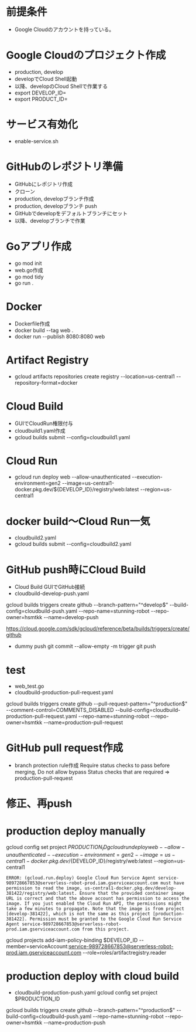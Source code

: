 # 前提条件
- Google Cloudのアカウントを持っている。

# Google Cloudのプロジェクト作成
- production, develop
- developでCloud Shell起動
- 以降、developのCloud Shellで作業する
- export DEVELOP_ID=
- export PRODUCT_ID=

# サービス有効化
- enable-service.sh

# GitHubのレポジトリ準備
- GitHubにレポジトリ作成
- クローン
- production, developブランチ作成
- production, developブランチ push
- GitHubでdevelopをデフォルトブランチにセット
- 以降、developブランチで作業

# Goアプリ作成
- go mod init
- web.go作成
- go mod tidy
- go run .

# Docker
- Dockerfile作成
- docker build --tag web .
- docker run --publish 8080:8080 web

# Artifact Registry
- gcloud artifacts repositories create registry --location=us-central1 --repository-format=docker

# Cloud Build
- GUIでCloudRun権限付与
- cloudbuild1.yaml作成
- gcloud builds submit --config=cloudbuild1.yaml

# Cloud Run
- gcloud run deploy web --allow-unauthenticated --execution-environment=gen2 --image=us-central1-docker.pkg.dev/${DEVELOP_ID}/registry/web:latest --region=us-central1

# docker build～Cloud Run一気
- cloudbuild2.yaml
- gcloud builds submit --config=cloudbuild2.yaml

# GitHub push時にCloud Build
- Cloud Build GUIでGitHub接続
- cloudbuild-develop-push.yaml

gcloud builds triggers create github --branch-pattern="^develop$" --build-config=cloudbuild-push.yaml --repo-name=stunning-robot --repo-owner=hsmtkk --name=develop-push

https://cloud.google.com/sdk/gcloud/reference/beta/builds/triggers/create/github

- dummy push
git commit --allow-empty -m trigger
git push

# test
- web_test.go
- cloudbuild-production-pull-request.yaml

gcloud builds triggers create github --pull-request-pattern="^production$" --comment-control=COMMENTS_DISABLED --build-config=cloudbuild-production-pull-request.yaml --repo-name=stunning-robot --repo-owner=hsmtkk --name=production-pull-request

# GitHub pull request作成
- branch protection rule作成 Require status checks to pass before merging, Do not allow bypass
  Status checks that are required => production-pull-request

# 修正、再push

# production deploy manually
gcloud config set project $PRODUCTION_ID
gcloud run deploy web --allow-unauthenticated --execution-environment=gen2 --image=us-central1-docker.pkg.dev/${DEVELOP_ID}/registry/web:latest --region=us-central1

```
ERROR: (gcloud.run.deploy) Google Cloud Run Service Agent service-989728667853@serverless-robot-prod.iam.gserviceaccount.com must have permission to read the image, us-central1-docker.pkg.dev/develop-381422/registry/web:latest. Ensure that the provided container image URL is correct and that the above account has permission to access the image. If you just enabled the Cloud Run API, the permissions might take a few minutes to propagate. Note that the image is from project [develop-381422], which is not the same as this project [production-381422]. Permission must be granted to the Google Cloud Run Service Agent service-989728667853@serverless-robot-prod.iam.gserviceaccount.com from this project.
```

gcloud projects add-iam-policy-binding $DEVELOP_ID --member=serviceAccount:service-989728667853@serverless-robot-prod.iam.gserviceaccount.com --role=roles/artifactregistry.reader

# production deploy with cloud build
- cloudbuild-production-push.yaml
gcloud config set project $PRODUCTION_ID

gcloud builds triggers create github --branch-pattern="^production$" --build-config=cloudbuild-push.yaml --repo-name=stunning-robot --repo-owner=hsmtkk --name=production-push
